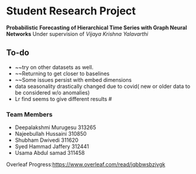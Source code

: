 # Student Research Project
**Probabilistic Forecasting of Hierarchical Time Series with Graph Neural Networks** Under supervision of *Vijaya Krishna Yalavarthi*

<h2>To-do</h3>
<ul>
<li>~~try on other datasets as well.</li>
<li>~~Returning to get closer to baselines</li>
<li>~~Some issues persist with embed dimensions</li>
<li>data seasonality drastically changed due to covid( new or older data to be considered w/o anomalies)</li>
<li>Lr find seems to give different results #</li>

</ul>
 
 

 
 

<h3>Team Members</h3>
<ul>
<li>Deepalakshmi Murugesu 313265</li>
<li>Najeebullah Hussaini 310850</li>
<li>Shubham Dwivedi 311620</li>
<li>Syed Hammad Jaffery 312441</li>
<li>Usama Abdul samad 311458</li>
</ul>

Overleaf Progress:https://www.overleaf.com/read/jqbbwsbzjvgk
